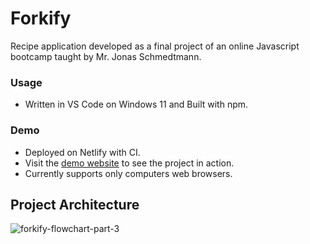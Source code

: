 # Forkify
Recipe application developed as a final project of an online Javascript bootcamp taught by Mr. Jonas Schmedtmann.

### Usage
- Written in VS Code on Windows 11 and Built with npm.

### Demo
- Deployed on Netlify with CI.
- Visit the [demo website](https://master--forkify-blizmofa.netlify.app/) to see the project in action.
- Currently supports only computers web browsers.

## Project Architecture
![forkify-flowchart-part-3](https://user-images.githubusercontent.com/119053363/236464511-3ffca3aa-875a-4f3a-8b44-2b1c5454d360.png)
